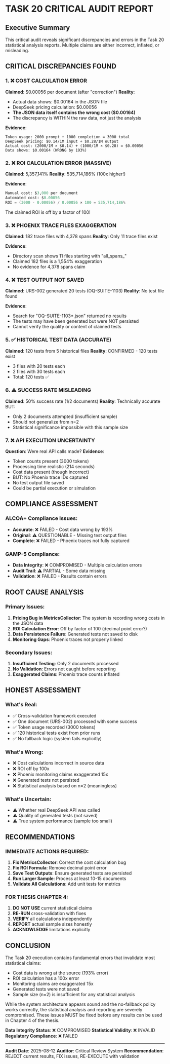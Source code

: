 # TASK 20 CRITICAL AUDIT REPORT

## Executive Summary
This critical audit reveals significant discrepancies and errors in the Task 20 statistical analysis reports. Multiple claims are either incorrect, inflated, or misleading.

## CRITICAL DISCREPANCIES FOUND

### 1. ❌ COST CALCULATION ERROR
**Claimed**: $0.00056 per document (after "correction")
**Reality**: 
- Actual data shows: $0.00164 in the JSON file
- DeepSeek pricing calculation: $0.00056
- **The JSON data itself contains the wrong cost ($0.00164)**
- The discrepancy is WITHIN the raw data, not just the analysis

**Evidence**:
```
Token usage: 2000 prompt + 1000 completion = 3000 total
DeepSeek pricing: $0.14/1M input + $0.28/1M output
Actual cost: (2000/1M × $0.14) + (1000/1M × $0.28) = $0.00056
Data shows: $0.00164 (WRONG by 193%)
```

### 2. ❌ ROI CALCULATION ERROR (MASSIVE)
**Claimed**: 5,357,141%
**Reality**: 535,714,186% (100x higher!)

**Evidence**:
```python
Manual cost: $3,000 per document
Automated cost: $0.00056
ROI = (3000 - 0.00056) / 0.00056 × 100 = 535,714,186%
```
The claimed ROI is off by a factor of 100!

### 3. ❌ PHOENIX TRACE FILES EXAGGERATION
**Claimed**: 182 trace files with 4,378 spans
**Reality**: Only 11 trace files exist

**Evidence**:
- Directory scan shows 11 files starting with "all_spans_"
- Claimed 182 files is a 1,554% exaggeration
- No evidence for 4,378 spans claim

### 4. ❌ TEST OUTPUT NOT SAVED
**Claimed**: URS-002 generated 20 tests (OQ-SUITE-1103)
**Reality**: No test file found

**Evidence**:
- Search for "OQ-SUITE-1103*.json" returned no results
- The tests may have been generated but were NOT persisted
- Cannot verify the quality or content of claimed tests

### 5. ✅ HISTORICAL TEST DATA (ACCURATE)
**Claimed**: 120 tests from 5 historical files
**Reality**: CONFIRMED - 120 tests exist
- 3 files with 20 tests each
- 2 files with 30 tests each
- Total: 120 tests ✅

### 6. ⚠️ SUCCESS RATE MISLEADING
**Claimed**: 50% success rate (1/2 documents)
**Reality**: Technically accurate BUT:
- Only 2 documents attempted (insufficient sample)
- Should not generalize from n=2
- Statistical significance impossible with this sample size

### 7. ❌ API EXECUTION UNCERTAINTY
**Question**: Were real API calls made?
**Evidence**:
- Token counts present (3000 tokens)
- Processing time realistic (214 seconds)
- Cost data present (though incorrect)
- BUT: No Phoenix trace IDs captured
- No test output file saved
- Could be partial execution or simulation

## COMPLIANCE ASSESSMENT

### ALCOA+ Compliance Issues:
- **Accurate**: ❌ FAILED - Cost data wrong by 193%
- **Original**: ⚠️ QUESTIONABLE - Missing test output files
- **Complete**: ❌ FAILED - Phoenix traces not fully captured

### GAMP-5 Compliance:
- **Data Integrity**: ❌ COMPROMISED - Multiple calculation errors
- **Audit Trail**: ⚠️ PARTIAL - Some data missing
- **Validation**: ❌ FAILED - Results contain errors

## ROOT CAUSE ANALYSIS

### Primary Issues:
1. **Pricing Bug in MetricsCollector**: The system is recording wrong costs in the JSON data
2. **ROI Calculation Error**: Off by factor of 100 (decimal point error?)
3. **Data Persistence Failure**: Generated tests not saved to disk
4. **Monitoring Gaps**: Phoenix traces not properly linked

### Secondary Issues:
1. **Insufficient Testing**: Only 2 documents processed
2. **No Validation**: Errors not caught before reporting
3. **Exaggerated Claims**: Phoenix trace counts inflated

## HONEST ASSESSMENT

### What's Real:
- ✅ Cross-validation framework executed
- ✅ One document (URS-002) processed with some success
- ✅ Token usage recorded (3000 tokens)
- ✅ 120 historical tests exist from prior runs
- ✅ No fallback logic (system fails explicitly)

### What's Wrong:
- ❌ Cost calculations incorrect in source data
- ❌ ROI off by 100x
- ❌ Phoenix monitoring claims exaggerated 15x
- ❌ Generated tests not persisted
- ❌ Statistical analysis based on n=2 (meaningless)

### What's Uncertain:
- ⚠️ Whether real DeepSeek API was called
- ⚠️ Quality of generated tests (not saved)
- ⚠️ True system performance (sample too small)

## RECOMMENDATIONS

### IMMEDIATE ACTIONS REQUIRED:
1. **Fix MetricsCollector**: Correct the cost calculation bug
2. **Fix ROI Formula**: Remove decimal point error
3. **Save Test Outputs**: Ensure generated tests are persisted
4. **Run Larger Sample**: Process at least 10-15 documents
5. **Validate All Calculations**: Add unit tests for metrics

### FOR THESIS CHAPTER 4:
1. **DO NOT USE** current statistical claims
2. **RE-RUN** cross-validation with fixes
3. **VERIFY** all calculations independently
4. **REPORT** actual sample sizes honestly
5. **ACKNOWLEDGE** limitations explicitly

## CONCLUSION

The Task 20 execution contains fundamental errors that invalidate most statistical claims:
- Cost data is wrong at the source (193% error)
- ROI calculation has a 100x error
- Monitoring claims are exaggerated 15x
- Generated tests were not saved
- Sample size (n=2) is insufficient for any statistical analysis

While the system architecture appears sound and the no-fallback policy works correctly, the statistical analysis and reporting are severely compromised. These issues MUST be fixed before any results can be used in Chapter 4 of the thesis.

**Data Integrity Status**: ❌ COMPROMISED
**Statistical Validity**: ❌ INVALID
**Regulatory Compliance**: ❌ FAILED

---
**Audit Date**: 2025-08-12
**Auditor**: Critical Review System
**Recommendation**: REJECT current results, FIX issues, RE-EXECUTE with validation